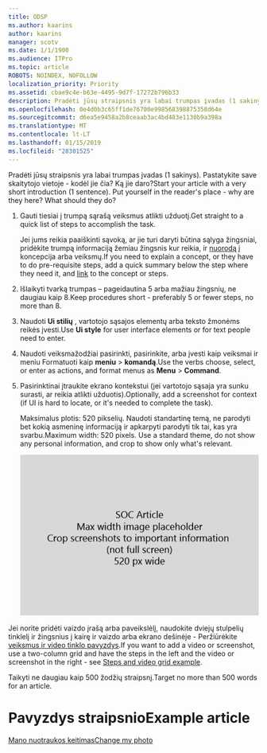 ```yaml
---
title: ODSP
ms.author: kaarins
author: kaarins
manager: scotv
ms.date: 1/1/1900
ms.audience: ITPro
ms.topic: article
ROBOTS: NOINDEX, NOFOLLOW
localization_priority: Priority
ms.assetid: cbae9c4e-b63e-4495-9d7f-17272b796b33
description: Pradėti jūsų straipsnis yra labai trumpas įvadas (1 sakinys). Pastatykite save skaitytojo vietoje - kodėl jie čia? Ką jie daro?
ms.openlocfilehash: 0e4d0b3c65ff1de76700e998568398875358d64e
ms.sourcegitcommit: d6ea5e9458a2b8ceaab3ac4bd483e1130b9a398a
ms.translationtype: MT
ms.contentlocale: lt-LT
ms.lasthandoff: 01/15/2019
ms.locfileid: "28301525"
---
```

<span data-ttu-id="d1f85-p102">Pradėti jūsų straipsnis yra labai trumpas įvadas (1 sakinys). Pastatykite save skaitytojo vietoje - kodėl jie čia? Ką jie daro?</span><span class="sxs-lookup"><span data-stu-id="d1f85-p102">Start your article with a very short introduction (1 sentence). Put yourself in the reader's place - why are they here? What should they do?</span></span> 
  
1. <span data-ttu-id="d1f85-108">Gauti tiesiai į trumpą sąrašą veiksmus atlikti užduotį.</span><span class="sxs-lookup"><span data-stu-id="d1f85-108">Get straight to a quick list of steps to accomplish the task.</span></span>
    
    <span data-ttu-id="d1f85-109">Jei jums reikia paaiškinti sąvoką, ar jie turi daryti būtina sąlyga žingsniai, pridėkite trumpą informaciją žemiau žingsnis kur reikia, ir [nuorodą](https://support.office.com/article/f37e7984-cf03-4fde-92d3-82970d7e241b.aspx) į koncepcija arba veiksmų.</span><span class="sxs-lookup"><span data-stu-id="d1f85-109">If you need to explain a concept, or they have to do pre-requisite steps, add a quick summary below the step where they need it, and [link](https://support.office.com/article/f37e7984-cf03-4fde-92d3-82970d7e241b.aspx) to the concept or steps.</span></span> 
    
2. <span data-ttu-id="d1f85-110">Išlaikyti tvarką trumpas – pageidautina 5 arba mažiau žingsnių, ne daugiau kaip 8.</span><span class="sxs-lookup"><span data-stu-id="d1f85-110">Keep procedures short - preferably 5 or fewer steps, no more than 8.</span></span>
    
3. <span data-ttu-id="d1f85-111">Naudoti **Ui stilių** , vartotojo sąsajos elementų arba teksto žmonėms reikės įvesti.</span><span class="sxs-lookup"><span data-stu-id="d1f85-111">Use **Ui style** for user interface elements or for text people need to enter.</span></span> 
    
4. <span data-ttu-id="d1f85-112">Naudoti veiksmažodžiai pasirinkti, pasirinkite, arba įvesti kaip veiksmai ir meniu Formatuoti kaip **meniu** \> **komandą**.</span><span class="sxs-lookup"><span data-stu-id="d1f85-112">Use the verbs choose, select, or enter as actions, and format menus as **Menu** \> **Command**.</span></span>
    
5. <span data-ttu-id="d1f85-113">Pasirinktinai įtraukite ekrano kontekstui (jei vartotojo sąsaja yra sunku surasti, ar reikia atlikti užduotis).</span><span class="sxs-lookup"><span data-stu-id="d1f85-113">Optionally, add a screenshot for context (if UI is hard to locate, or it's needed to complete the task).</span></span>
    
    <span data-ttu-id="d1f85-p103">Maksimalus plotis: 520 pikselių. Naudoti standartinę temą, ne parodyti bet kokią asmeninę informaciją ir apkarpyti parodyti tik tai, kas yra svarbu.</span><span class="sxs-lookup"><span data-stu-id="d1f85-p103">Maximum width: 520 pixels. Use a standard theme, do not show any personal information, and crop to show only what's relevant.</span></span> 
    
    ![Vietos rezervavimo ženklas - didžiausias plotis SOC straipsnio meno yra 520 pikselių](media/7d43d3be-8658-4a5b-aa15-ed62a47a2b24.png)
  
<span data-ttu-id="d1f85-117">Jei norite pridėti vaizdo įrašą arba paveikslėlį, naudokite dviejų stulpelių tinklelį ir žingsnius į kairę ir vaizdo arba ekrano dešinėje - Peržiūrėkite [veiksmus ir video tinklo pavyzdys](https://support.office.com/article/14ce8e82-efa0-47f5-bb84-94f078db3dae.aspx).</span><span class="sxs-lookup"><span data-stu-id="d1f85-117">If you want to add a video or screenshot, use a two-column grid and have the steps in the left and the video or screenshot in the right - see [Steps and video grid example](https://support.office.com/article/14ce8e82-efa0-47f5-bb84-94f078db3dae.aspx).</span></span> 
  
<span data-ttu-id="d1f85-118">Taikyti ne daugiau kaip 500 žodžių straipsnį.</span><span class="sxs-lookup"><span data-stu-id="d1f85-118">Target no more than 500 words for an article.</span></span>
  
# <a name="example-article"></a><span data-ttu-id="d1f85-119">Pavyzdys straipsnio</span><span class="sxs-lookup"><span data-stu-id="d1f85-119">Example article</span></span>

[<span data-ttu-id="d1f85-120">Mano nuotraukos keitimas</span><span class="sxs-lookup"><span data-stu-id="d1f85-120">Change my photo</span></span>](https://support.office.com/article/555376e0-1fca-49ba-8434-307a0525c767.aspx)
  

